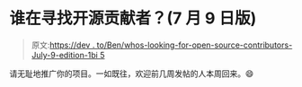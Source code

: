 # 谁在寻找开源贡献者？(7 月 9 日版)

> 原文:[https://dev . to/Ben/whos-looking-for-open-source-contributors-July-9-edition-1bi 5](https://dev.to/ben/whos-looking-for-open-source-contributors-july-9-edition-1bi5)

请无耻地推广你的项目。一如既往，欢迎前几周发帖的人本周回来。😄